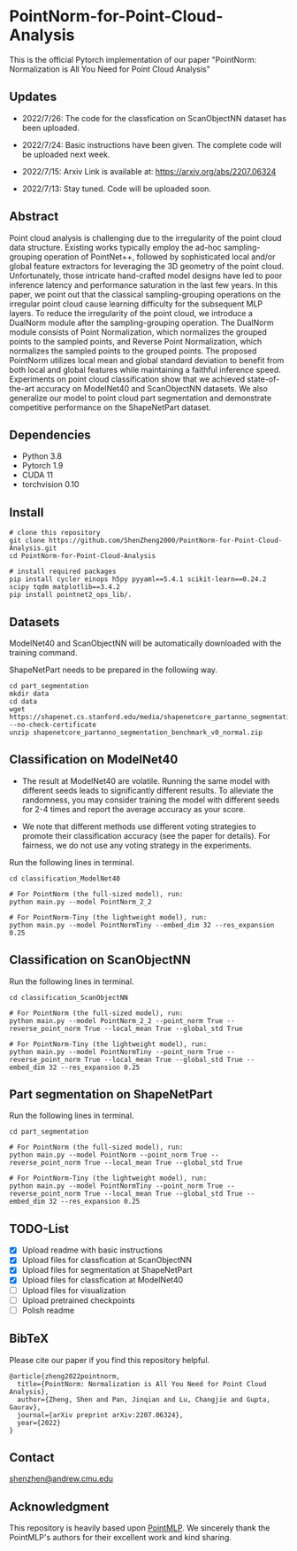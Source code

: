 # PointNorm-for-Point-Cloud-Analysis
This is the official Pytorch implementation of our paper "PointNorm: Normalization is All You Need for Point Cloud Analysis"

## Updates
- 2022/7/26: The code for the classfication on ScanObjectNN dataset has been uploaded. 

- 2022/7/24: Basic instructions have been given. The complete code will be uploaded next week. 

- 2022/7/15: Arxiv Link is available at: https://arxiv.org/abs/2207.06324

- 2022/7/13: Stay tuned. Code will be uploaded soon.

## Abstract
Point cloud analysis is challenging due to the irregularity of the point cloud data structure. Existing works typically employ the ad-hoc sampling-grouping operation of PointNet++, followed by sophisticated local and/or global feature extractors for leveraging the 3D geometry of the point cloud. Unfortunately, those intricate hand-crafted model designs have led to poor inference latency and performance saturation in the last few years. In this paper, we point out that the classical sampling-grouping operations on the irregular point cloud cause learning difficulty for the subsequent MLP layers. To reduce the irregularity of the point cloud, we introduce a DualNorm module after the sampling-grouping operation. The DualNorm module consists of Point Normalization, which normalizes the grouped points to the sampled points, and Reverse Point Normalization, which normalizes the sampled points to the grouped points. The proposed PointNorm utilizes local mean and global standard deviation to benefit from both local and global features while maintaining a faithful inference speed. Experiments on point cloud classification show that we achieved state-of-the-art accuracy on ModelNet40 and ScanObjectNN datasets. We also generalize our model to point cloud part segmentation and demonstrate competitive performance on the ShapeNetPart dataset.

## Dependencies
- Python 3.8
- Pytorch 1.9
- CUDA 11
- torchvision 0.10

## Install
```
# clone this repository
git clone https://github.com/ShenZheng2000/PointNorm-for-Point-Cloud-Analysis.git
cd PointNorm-for-Point-Cloud-Analysis

# install required packages
pip install cycler einops h5py pyyaml==5.4.1 scikit-learn==0.24.2 scipy tqdm matplotlib==3.4.2
pip install pointnet2_ops_lib/.
```

## Datasets
ModelNet40 and ScanObjectNN will be automatically downloaded with the training command. 

ShapeNetPart needs to be prepared in the following way.

```
cd part_segmentation
mkdir data
cd data
wget https://shapenet.cs.stanford.edu/media/shapenetcore_partanno_segmentation_benchmark_v0_normal.zip --no-check-certificate
unzip shapenetcore_partanno_segmentation_benchmark_v0_normal.zip
```

## Classification on ModelNet40
* The result at ModelNet40 are volatile. Running the same model with different seeds leads to significantly different results. To alleviate the randomness, you may consider training the model with different seeds for 2-4 times and report the average accuracy as your score. 

* We note that different methods use different voting strategies to promote their classification accuracy (see the paper for details). For fairness, we do not use any voting strategy in the experiments.

Run the following lines in terminal.
```
cd classification_ModelNet40

# For PointNorm (the full-sized model), run:
python main.py --model PointNorm_2_2

# For PointNorm-Tiny (the lightweight model), run:
python main.py --model PointNormTiny --embed_dim 32 --res_expansion 0.25
```

## Classification on ScanObjectNN

Run the following lines in terminal.

```
cd classification_ScanObjectNN

# For PointNorm (the full-sized model), run:
python main.py --model PointNorm_2_2 --point_norm True --reverse_point_norm True --local_mean True --global_std True

# For PointNorm-Tiny (the lightweight model), run:
python main.py --model PointNormTiny --point_norm True --reverse_point_norm True --local_mean True --global_std True --embed_dim 32 --res_expansion 0.25
```

## Part segmentation on ShapeNetPart

Run the following lines in terminal.

```
cd part_segmentation

# For PointNorm (the full-sized model), run:
python main.py --model PointNorm --point_norm True --reverse_point_norm True --local_mean True --global_std True

# For PointNorm-Tiny (the lightweight model), run:
python main.py --model PointNormTiny --point_norm True --reverse_point_norm True --local_mean True --global_std True --embed_dim 32 --res_expansion 0.25
```

## TODO-List
- [x] Upload readme with basic instructions
- [x] Upload files for classfication at ScanObjectNN
- [x] Upload files for segmentation at ShapeNetPart
- [x] Upload files for classfication at ModelNet40
- [ ] Upload files for visualization
- [ ] Upload pretrained checkpoints
- [ ] Polish readme

## BibTeX
Please cite our paper if you find this repository helpful.
```
@article{zheng2022pointnorm,
  title={PointNorm: Normalization is All You Need for Point Cloud Analysis},
  author={Zheng, Shen and Pan, Jinqian and Lu, Changjie and Gupta, Gaurav},
  journal={arXiv preprint arXiv:2207.06324},
  year={2022}
}
```

## Contact
shenzhen@andrew.cmu.edu

## Acknowledgment
This repository is heavily based upon [PointMLP](https://github.com/ma-xu/pointMLP-pytorch). We sincerely thank the PointMLP's authors for their excellent work and kind sharing.

